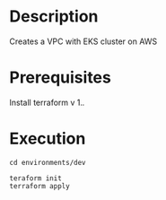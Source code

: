 # Description

Creates a VPC with EKS cluster on AWS

# Prerequisites

Install terraform v 1.*.*

# Execution

```
cd environments/dev

teraform init
terraform apply
```
